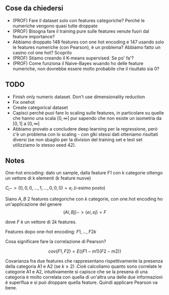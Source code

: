 ## Cose da chiedersi

- (PROF) Fare il dataset solo con features categoriche? Perché le numeriche vengono quasi tutte droppate
- (PROF) Bisogna fare il training pure sulle features venute fuori dal feature importance?
- Abbiamo droppato 148 features con one hot encoding e 147 usando solo le features numeriche (con Pearson), è un problema? Abbiamo fatto un casino col one hot? Scoprilo
- (PROF) Stiamo creando il K-means supervised. Se po' fa'?
- (PROF) Come funziona il Naive-Bayes wuando ho delle feature numeriche, non dovrebbe essere molto probabile che il risultato sia 0?

## TODO

- Finish only numeric dataset. Don't use dimensionality reduction
- Fix onehot
- Create categorical dataset
- Capisci perché puoi fare lo scaling sulle features, in particolare su quelle che hanno una scala $[0, \infty]$ pur sapendo che non esiste un isometria da $[0, 1]$ a $[0, \infty]$
- Abbiamo provato a concludere deep learning per la regressione, però c'è un problema con lo scaling - con glki stessi dati otteniamo risultati diversi (se non sbaglio per la division del training set e test set utilizziamo lo stesso seed 42).

## Notes

One-hot encoding: dato un sample, dalla feature F1 con k categorie ottengo un vettore di k elementi (k feature nuove)

$C_i -> (0, 0, 0, ..., 1, ..., 0, 0, 0) = e_i$ ($i$-esimo posto)

Siano $A, B$ 2 features categoriche con $k$ categorie, con one.hot encoding ho un'applicazione del genere
$$(Ai, Bj) -> (ei, ej) = F$$

dove $F$ è un vettore di $2k$ features.

Features dopo one-hot encoding: $F1, ..., F2k$

Cosa significare fare la correlazione di Pearson?

$$cov(F1, F2) = E((F1 - m1)(F2 - m2))$$

Covarianza fra due features che rappresentano rispettivamente la presenza della categoria A1 e A2 (se $k \geq 2$) .Cioè calcoliamo quanto sono correlate le categorie A1 e A2, intuitivamente si capisce che se la presena di una categoria è molto correlata con quella di un'altra una delle due informazioni è superflua e si può droppare quella feature. Quindi applicare Pearson va bene.
